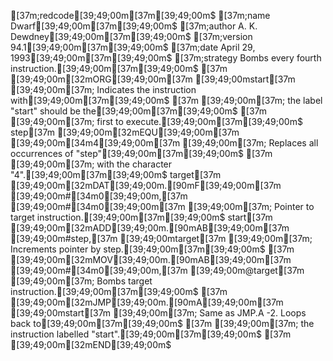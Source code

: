 [37m;redcode[39;49;00m[37m[39;49;00m$
[37m;name          Dwarf[39;49;00m[37m[39;49;00m$
[37m;author        A. K. Dewdney[39;49;00m[37m[39;49;00m$
[37m;version       94.1[39;49;00m[37m[39;49;00m$
[37m;date          April 29, 1993[39;49;00m[37m[39;49;00m$
[37m;strategy      Bombs every fourth instruction.[39;49;00m[37m[39;49;00m$
[37m        [39;49;00m[32mORG[39;49;00m[37m     [39;49;00mstart[37m              [39;49;00m[37m; Indicates the instruction with[39;49;00m[37m[39;49;00m$
[37m                                   [39;49;00m[37m; the label "start" should be the[39;49;00m[37m[39;49;00m$
[37m                                   [39;49;00m[37m; first to execute.[39;49;00m[37m[39;49;00m$
step[37m    [39;49;00m[32mEQU[39;49;00m[37m      [39;49;00m[34m4[39;49;00m[37m                 [39;49;00m[37m; Replaces all occurrences of "step"[39;49;00m[37m[39;49;00m$
[37m                                   [39;49;00m[37m; with the character "4".[39;49;00m[37m[39;49;00m$
target[37m  [39;49;00m[32mDAT[39;49;00m.[90mF[39;49;00m[37m   [39;49;00m#[34m0[39;49;00m,[37m     [39;49;00m#[34m0[39;49;00m[37m         [39;49;00m[37m; Pointer to target instruction.[39;49;00m[37m[39;49;00m$
start[37m   [39;49;00m[32mADD[39;49;00m.[90mAB[39;49;00m[37m  [39;49;00m#step,[37m   [39;49;00mtarget[37m    [39;49;00m[37m; Increments pointer by step.[39;49;00m[37m[39;49;00m$
[37m        [39;49;00m[32mMOV[39;49;00m.[90mAB[39;49;00m[37m  [39;49;00m#[34m0[39;49;00m,[37m     [39;49;00m@target[37m    [39;49;00m[37m; Bombs target instruction.[39;49;00m[37m[39;49;00m$
[37m        [39;49;00m[32mJMP[39;49;00m.[90mA[39;49;00m[37m    [39;49;00mstart[37m             [39;49;00m[37m; Same as JMP.A -2.  Loops back to[39;49;00m[37m[39;49;00m$
[37m                                   [39;49;00m[37m; the instruction labelled "start".[39;49;00m[37m[39;49;00m$
[37m        [39;49;00m[32mEND[39;49;00m$
